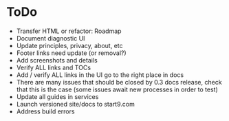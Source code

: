 # ToDo

- Transfer HTML or refactor: Roadmap
- Document diagnostic UI
- Update principles, privacy, about, etc
- Footer links need update (or removal?)
- Add screenshots and details
- Verify ALL links and TOCs
- Add / verify ALL links in the UI go to the right place in docs
- There are many issues that should be closed by 0.3 docs release, check that this is the case (some issues await new processes in order to test)
- Update all guides in services
- Launch versioned site/docs to start9.com
- Address build errors

<!-- Checklist
# User Manual
- Getting Started
    - Introduction
    - Purchasing
    - Initial Setup
    - Device-specific Setup Guides <label links with connectivity, performance, reliability, or tuning>
            - Change to topic or hero boxes
            - (after release) create badges
- Configuration
        - Tor Setup
            - Desktop
                - Linux
                - Mac
                - Windows
            - Mobile
                - Android
                - iOS
            - Browser
                - FF Desktop
                - FF Mobile
        - LAN Setup
            - Desktop
                - Linux
                - Mac
                - Windows
            - Mobile
                - Android
                - iOS
        - Platform Limitations
            - Desktop
                - Linux
                - Mac
                - Windows
            - Mobile
                - Android
                - iOS
- Tuning
    - DIY Guide
        - Hardware
        - EmbassyOS
    - Migrating to Embassy
        - From Umbrel
    - Advanced Configurations
        - SSH over Tor
        - Exec into a Service
    - EmbassyOS
    - Service-specific Guides
        - Connecting External Services
            - Bitcoin Wallets
                - FullyNoded
                - Specter
                - Sparrow
            - Lightning Wallets
                - Spark
                - Zap
                - Zeus
- Troubleshooting
    - Connection
    - Embassy
        - Hardware
        - Software

# Learn
    - Concepts
    - FAQ
        - Embassy
            - Device
            - OS
            - DIY

# Developer Documentation
    - Service Packaging Guide
        - Overview
        - Wrapper
        - Manifest
        - Docker
        - Makefile
        - Config
        - Properties
        - Instructions
        - Backups
        - Submission Process
    - Service Packaging Walkthrough (Hello-World Example)
    - Development FAQ
        - Contributing
        - Service Packaging

-->
